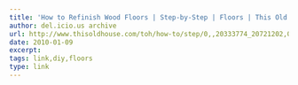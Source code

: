 ```yaml
---
title: 'How to Refinish Wood Floors | Step-by-Step | Floors | This Old House - 1'
author: del.icio.us archive
url: http://www.thisoldhouse.com/toh/how-to/step/0,,20333774_20721202,00.html
date: 2010-01-09
excerpt: 
tags: link,diy,floors
type: link
---
```

